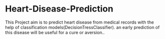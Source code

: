 # Heart-Disease-Prediction
This Project aim is to predict heart disease from medical records with the help  of classification models(DecisionTressClassifier). an early prediction of this disease will be  useful for a cure or aversion..
